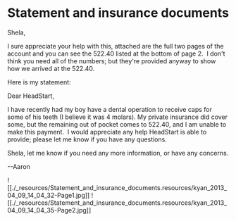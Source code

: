 # Statement and insurance documents

Shela,

I sure appreciate your help with this, attached are the full two pages of the account and you can see the 522.40 listed at the bottom of page 2.  I don't think you need all of the numbers; but they're provided anyway to show how we arrived at the 522.40.

Here is my statement: 

Dear HeadStart,

I have recently had my boy have a dental operation to receive caps for some of his teeth (I believe it was 4 molars). My private insurance did cover some, but the remaining out of pocket comes to 522.40, and I am unable to make this payment.  I would appreciate any help HeadStart is able to provide; please let me know if you have any questions.

Shela, let me know if you need any more information, or have any concerns.

\--Aaron

![[./_resources/Statement_and_insurance_documents.resources/kyan_2013_04_09_14_04_32-Page1.jpg]]
![[./_resources/Statement_and_insurance_documents.resources/kyan_2013_04_09_14_04_35-Page2.jpg]]

